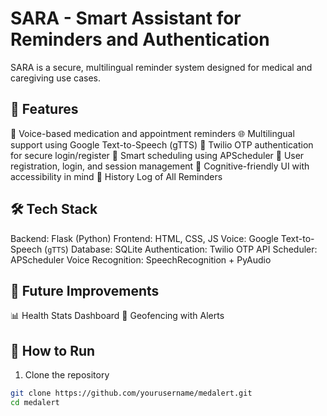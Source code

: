 # SARA - Smart Assistant for Reminders and Authentication

SARA is a secure, multilingual reminder system designed for medical and caregiving use cases.

## 🔐 Features
💬 Voice-based medication and appointment reminders
🌐 Multilingual support using Google Text-to-Speech (gTTS)
🔑 Twilio OTP authentication for secure login/register
📅 Smart scheduling using APScheduler
👤 User registration, login, and session management
🧠 Cognitive-friendly UI with accessibility in mind
📜 History Log of All Reminders

## 🛠 Tech Stack

Backend: Flask (Python)
Frontend: HTML, CSS, JS
Voice: Google Text-to-Speech (`gTTS`)
Database: SQLite
Authentication: Twilio OTP API
Scheduler: APScheduler
Voice Recognition: SpeechRecognition + PyAudio

## 📌 Future Improvements

📊 Health Stats Dashboard
📍 Geofencing with Alerts

## 🚀 How to Run
1. Clone the repository
```bash
git clone https://github.com/yourusername/medalert.git
cd medalert



